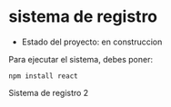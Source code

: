 <h1>sistema de registro</h1>

- Estado del proyecto: en construccion

Para ejecutar el sistema, debes poner:

``` npm install react ```

Sistema de registro 2
